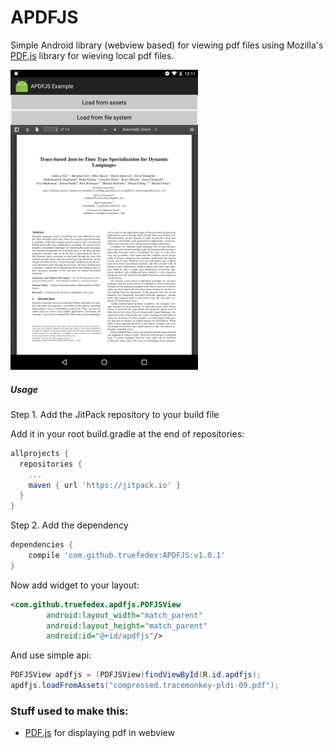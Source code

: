 # APDFJS
Simple Android library (webview based) for viewing pdf files using Mozilla's [PDF.js](https://mozilla.github.io/pdf.js) library for wieving local pdf files.

<img src="/screenshot.png" alt="Demo" width="300px" />

##### Usage

Step 1. Add the JitPack repository to your build file

Add it in your root build.gradle at the end of repositories:
```gradle
allprojects {
  repositories {
    ...
    maven { url 'https://jitpack.io' }
  }
}
```

Step 2. Add the dependency

```groovy
dependencies {
	compile 'com.github.truefedex:APDFJS:v1.0.1'
}
```

Now add widget to your layout:
```xml
<com.github.truefedex.apdfjs.PDFJSView
        android:layout_width="match_parent"
        android:layout_height="match_parent"
        android:id="@+id/apdfjs"/>
```

And use simple api:
```java
PDFJSView apdfjs = (PDFJSView)findViewById(R.id.apdfjs);
apdfjs.loadFromAssets("compressed.tracemonkey-pldi-09.pdf");
```


### Stuff used to make this:

 * [PDF.js](https://mozilla.github.io/pdf.js) for displaying pdf in webview

